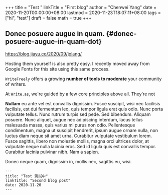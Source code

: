 +++
title = "Test "
linkTitle = "First blog"
author = "Chenwei Yang"
date = 2020-11-20T00:00:00+08:00
lastmod = 2020-11-23T18:07:11+08:00
tags = ["hi", "test"]
draft = false
math = true
+++


## Donec posuere augue in quam. {#donec-posuere-augue-in-quam-dot}

<https://blog.jiayu.co/2020/09/jolang/>

Hosting them yourself is also pretty easy. I recently moved away from Google Fonts for this site using this same process.

`WriteFreely` offers a growing **number of tools to moderate** your community of writers.

At `Write.as`, we're guided by a few core principles above all. They're not

**Nullam** eu ante vel est convallis dignissim.  Fusce suscipit, wisi nec facilisis facilisis, est dui fermentum leo, quis tempor ligula erat quis odio.  Nunc porta vulputate tellus.  Nunc rutrum turpis sed pede.  Sed bibendum.  Aliquam posuere.  Nunc aliquet, augue nec adipiscing interdum, lacus tellus malesuada massa, quis varius mi purus non odio.  Pellentesque condimentum, magna ut suscipit hendrerit, ipsum augue ornare nulla, non luctus diam neque sit amet urna.  Curabitur vulputate vestibulum lorem.  Fusce sagittis, libero non molestie mollis, magna orci ultrices dolor, at vulputate neque nulla lacinia eros.  Sed id ligula quis est convallis tempor.  Curabitur lacinia pulvinar nibh.  Nam a sapien.

Donec neque quam, dignissim in, mollis nec, sagittis eu, wisi.

```
---
title: "Test 測試中"
linkTitle: "Second blog post"
date: 2020-11-20
---
```
